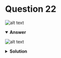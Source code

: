 # Question 22
![alt text](q22.png)

<details open>
<summary><b>Answer</b></summary>

![alt text](a22.svg)
</details>

<details>
<summary><b>Solution</b></summary>

![alt text](s22.png)
</details>